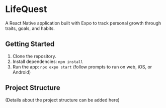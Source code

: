 # LifeQuest

A React Native application built with Expo to track personal growth through traits, goals, and habits.

## Getting Started

1.  Clone the repository.
2.  Install dependencies: `npm install`
3.  Run the app: `npx expo start` (follow prompts to run on web, iOS, or Android)

## Project Structure

(Details about the project structure can be added here)
